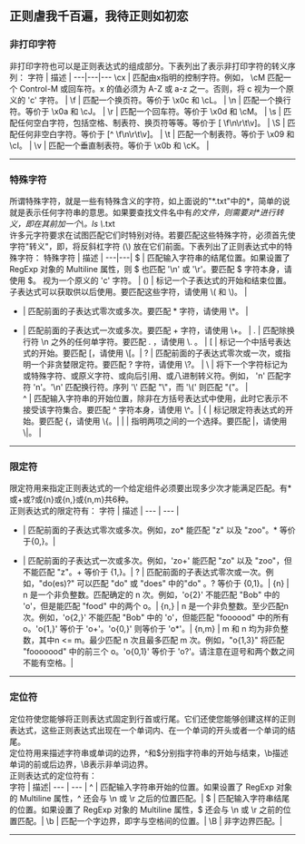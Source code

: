## 正则虐我千百遍，我待正则如初恋

### 非打印字符
非打印字符也可以是正则表达式的组成部分。下表列出了表示非打印字符的转义序列：
字符 | 	描述 |
---|---|---
 \cx  | 匹配由x指明的控制字符。例如， \cM 匹配一个 Control-M 或回车符。x 的值必须为 A-Z 或 a-z 之一。否则，将 c 视为一个原义的 'c' 字符。 |
 \f  | 匹配一个换页符。等价于 \x0c 和 \cL。 |
 \n  | 匹配一个换行符。等价于 \x0a 和 \cJ。 |
 \r  | 匹配一个回车符。等价于 \x0d 和 \cM。 |
 \s  | 匹配任何空白字符，包括空格、制表符、换页符等等。等价于 [ \f\n\r\t\v]。 |
 \S  | 匹配任何非空白字符。等价于 [^ \f\n\r\t\v]。 |
 \t  | 匹配一个制表符。等价于 \x09 和 \cI。 |
 \v  | 	匹配一个垂直制表符。等价于 \x0b 和 \cK。 |  


---
### 特殊字符
所谓特殊字符，就是一些有特殊含义的字符，如上面说的"\*.txt"中的\*，简单的说就是表示任何字符串的意思。如果要查找文件名中有*的文件，则需要对\*进行转义，即在其前加一个\\。ls \\*.txt  
许多元字符要求在试图匹配它们时特别对待。若要匹配这些特殊字符，必须首先使字符"转义"，即，将反斜杠字符 (\\) 放在它们前面。下表列出了正则表达式中的特殊字符：
特殊字符 | 	描述 |
---|---|
 $  | 匹配输入字符串的结尾位置。如果设置了 RegExp 对象的 Multiline 属性，则 $ 也匹配 '\n' 或 '\r'。要匹配 $ 字符本身，请使用 \$。 视为一个原义的 'c' 字符。 |
 ()  | 标记一个子表达式的开始和结束位置。子表达式可以获取供以后使用。要匹配这些字符，请使用 \\( 和 \\)。 |
* | 匹配前面的子表达式零次或多次。要匹配 * 字符，请使用 \\*。 |
 +  | 匹配前面的子表达式一次或多次。要匹配 + 字符，请使用 \\+。 |
 .  | 匹配除换行符 \n 之外的任何单字符。要匹配 . ，请使用 \\. 。 |
 [  | 标记一个中括号表达式的开始。要匹配 [，请使用 \\[。|
 ?  | 匹配前面的子表达式零次或一次，或指明一个非贪婪限定符。要匹配 ? 字符，请使用 \\?。 |
 \\  | 将下一个字符标记为或特殊字符、或原义字符、或向后引用、或八进制转义符。例如， 'n' 匹配字符 'n'。'\\n' 匹配换行符。序列 '\\\' 匹配 "\\"，而 '\\(' 则匹配 "("。 |  
 ^ | 匹配输入字符串的开始位置，除非在方括号表达式中使用，此时它表示不接受该字符集合。要匹配 ^ 字符本身，请使用 \\^。|
 {  | 标记限定符表达式的开始。要匹配 {，请使用 \\{。|
 \|  | 指明两项之间的一个选择。要匹配 \|，请使用 \\\|。 |

---
### 限定符
限定符用来指定正则表达式的一个给定组件必须要出现多少次才能满足匹配。有*或+或?或{n}或{n,}或{n,m}共6种。  
正则表达式的限定符有：
字符 | 描述 |
--- | --- |
* | 匹配前面的子表达式零次或多次。例如，zo* 能匹配 "z" 以及 "zoo"。* 等价于{0,}。|
+ | 匹配前面的子表达式一次或多次。例如，'zo+' 能匹配 "zo" 以及 "zoo"，但不能匹配 "z"。+ 等价于 {1,}。|
? | 	匹配前面的子表达式零次或一次。例如，"do(es)?" 可以匹配 "do" 或 "does" 中的"do" 。? 等价于 {0,1}。|
{n} | 	n 是一个非负整数。匹配确定的 n 次。例如，'o{2}' 不能匹配 "Bob" 中的 'o'，但是能匹配 "food" 中的两个 o。|
{n,} | 	n 是一个非负整数。至少匹配n 次。例如，'o{2,}' 不能匹配 "Bob" 中的 'o'，但能匹配 "foooood" 中的所有 o。'o{1,}' 等价于 'o+'。'o{0,}' 则等价于 'o*'。|
{n,m} | m 和 n 均为非负整数，其中n <= m。最少匹配 n 次且最多匹配 m 次。例如，"o{1,3}" 将匹配 "fooooood" 中的前三个 o。'o{0,1}' 等价于 'o?'。请注意在逗号和两个数之间不能有空格。|

---
### 定位符
定位符使您能够将正则表达式固定到行首或行尾。它们还使您能够创建这样的正则表达式，这些正则表达式出现在一个单词内、在一个单词的开头或者一个单词的结尾。    
定位符用来描述字符串或单词的边界，^和$分别指字符串的开始与结束，\b描述单词的前或后边界，\B表示非单词边界。  
正则表达式的定位符有：  
字符 | 描述|
--- | --- |
^ | 匹配输入字符串开始的位置。如果设置了 RegExp 对象的 Multiline 属性，^ 还会与 \n 或 \r 之后的位置匹配。|
$ | 	匹配输入字符串结尾的位置。如果设置了 RegExp 对象的 Multiline 属性，$ 还会与 \n 或 \r 之前的位置匹配。|
\b | 匹配一个字边界，即字与空格间的位置。|
\B | 非字边界匹配。|

---
